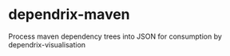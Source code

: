 # dependrix-maven
Process maven dependency trees into JSON for consumption by dependrix-visualisation
